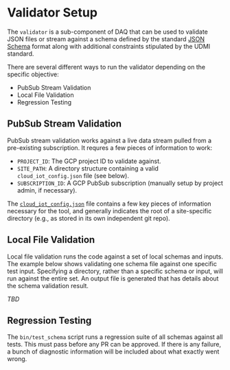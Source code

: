 # Validator Setup

The `validator` is a sub-component of DAQ that can be used to validate JSON files or stream
against a schema defined by the standard [JSON Schema](https://json-schema.org/) format along
with additional constraints stipulated by the UDMI standard.

There are several different ways to run the validator depending on the specific objective:
* PubSub Stream Validation
* Local File Validation
* Regression Testing

## PubSub Stream Validation

PubSub stream validation works against a live data stream pulled from a pre-existing subscription.
It requres a few pieces of information to work:
* `PROJECT_ID`: The GCP project ID to validate against.
* `SITE_PATH`: A directory structure containing a valid `cloud_iot_config.json` file (see below).
* `SUBSCRIPTION_ID`: A GCP PubSub subscription (manually setup by project admin, if necessary).

The [`cloud_iot_config.json`](cloud_iot_config.md) file contains a few key pieces of
information necessary for the tool, and generally indicates the root of a
site-specific directory (e.g., as stored in its own independent git repo).

## Local File Validation

Local file validation runs the code against a set of local schemas and inputs. The example below
shows validating one schema file against one specific test input.
Specifying a directory, rather than a specific schema or input, will run against the entire set.
An output file is generated that has details about the schema validation result.

_TBD_

## Regression Testing

The `bin/test_schema` script runs a regression suite of all schemas against all tests.
This must pass before any PR can be approved. If there is any failure, a bunch of diagnostic
information will be included about what exactly went wrong.
